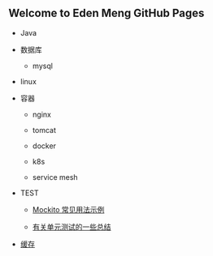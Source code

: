 ## Welcome to Eden Meng GitHub Pages

- Java

- 数据库

  - mysql

- linux

- 容器

  - nginx
  - tomcat

  - docker
  - k8s
  - service mesh

- TEST

  - [Mockito 常见用法示例](./mockito.md)

  - [有关单元测试的一些总结](./unittest.md)

- [缓存](./cache/index.md)

